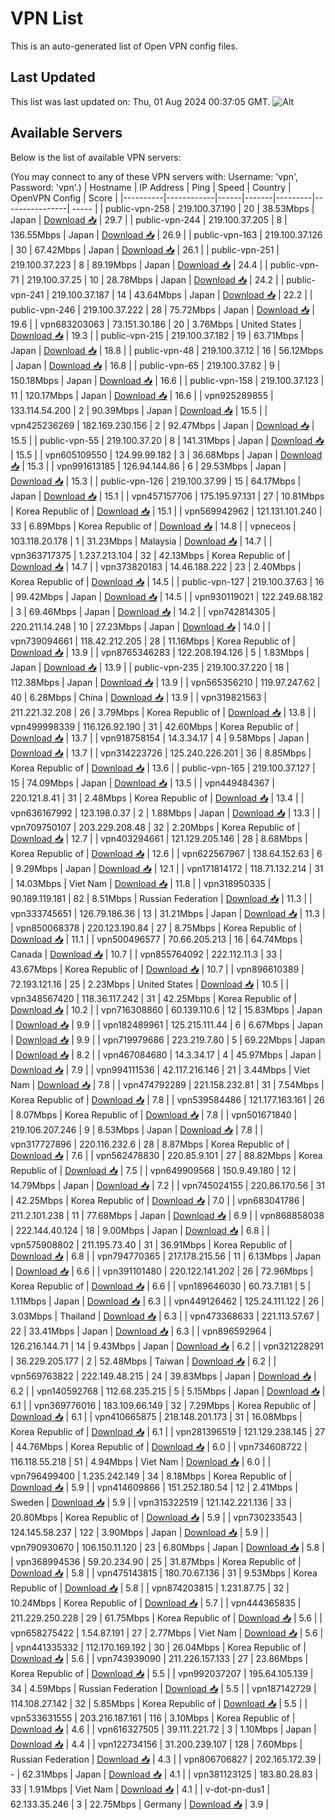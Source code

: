 # VPN List

This is an auto-generated list of Open VPN config files.

## Last Updated

This list was last updated on: Thu, 01 Aug 2024 00:37:05 GMT.
![Alt](https://repobeats.axiom.co/api/embed/186b98318ef1479477931607c1ad7d823f12451f.svg "Repobeats analytics image")

## Available Servers

Below is the list of available VPN servers:

(You may connect to any of these VPN servers with: Username: 'vpn', Password: 'vpn'.)
| Hostname | IP Address | Ping | Speed | Country | OpenVPN Config | Score |
|----------|------------|------|-------|---------|----------------| ----- |
| public-vpn-258 | 219.100.37.190 | 20 | 38.53Mbps | Japan | [Download 📥](./configs/server_0_JP.ovpn) | 29.7 |
| public-vpn-244 | 219.100.37.205 | 8 | 136.55Mbps | Japan | [Download 📥](./configs/server_1_JP.ovpn) | 26.9 |
| public-vpn-163 | 219.100.37.126 | 30 | 67.42Mbps | Japan | [Download 📥](./configs/server_2_JP.ovpn) | 26.1 |
| public-vpn-251 | 219.100.37.223 | 8 | 89.19Mbps | Japan | [Download 📥](./configs/server_3_JP.ovpn) | 24.4 |
| public-vpn-71 | 219.100.37.25 | 10 | 28.78Mbps | Japan | [Download 📥](./configs/server_4_JP.ovpn) | 24.2 |
| public-vpn-241 | 219.100.37.187 | 14 | 43.64Mbps | Japan | [Download 📥](./configs/server_5_JP.ovpn) | 22.2 |
| public-vpn-246 | 219.100.37.222 | 28 | 75.72Mbps | Japan | [Download 📥](./configs/server_6_JP.ovpn) | 19.6 |
| vpn683203063 | 73.151.30.186 | 20 | 3.76Mbps | United States | [Download 📥](./configs/server_7_US.ovpn) | 19.3 |
| public-vpn-215 | 219.100.37.182 | 19 | 63.71Mbps | Japan | [Download 📥](./configs/server_8_JP.ovpn) | 18.8 |
| public-vpn-48 | 219.100.37.12 | 16 | 56.12Mbps | Japan | [Download 📥](./configs/server_9_JP.ovpn) | 16.8 |
| public-vpn-65 | 219.100.37.82 | 9 | 150.18Mbps | Japan | [Download 📥](./configs/server_10_JP.ovpn) | 16.6 |
| public-vpn-158 | 219.100.37.123 | 11 | 120.17Mbps | Japan | [Download 📥](./configs/server_11_JP.ovpn) | 16.6 |
| vpn925289855 | 133.114.54.200 | 2 | 90.39Mbps | Japan | [Download 📥](./configs/server_12_JP.ovpn) | 15.5 |
| vpn425236269 | 182.169.230.156 | 2 | 92.47Mbps | Japan | [Download 📥](./configs/server_13_JP.ovpn) | 15.5 |
| public-vpn-55 | 219.100.37.20 | 8 | 141.31Mbps | Japan | [Download 📥](./configs/server_14_JP.ovpn) | 15.5 |
| vpn605109550 | 124.99.99.182 | 3 | 36.68Mbps | Japan | [Download 📥](./configs/server_15_JP.ovpn) | 15.3 |
| vpn991613185 | 126.94.144.86 | 6 | 29.53Mbps | Japan | [Download 📥](./configs/server_16_JP.ovpn) | 15.3 |
| public-vpn-126 | 219.100.37.99 | 15 | 64.17Mbps | Japan | [Download 📥](./configs/server_17_JP.ovpn) | 15.1 |
| vpn457157706 | 175.195.97.131 | 27 | 10.81Mbps | Korea Republic of | [Download 📥](./configs/server_18_KR.ovpn) | 15.1 |
| vpn569942962 | 121.131.101.240 | 33 | 6.89Mbps | Korea Republic of | [Download 📥](./configs/server_19_KR.ovpn) | 14.8 |
| vpneceos | 103.118.20.178 | 1 | 31.23Mbps | Malaysia | [Download 📥](./configs/server_20_MY.ovpn) | 14.7 |
| vpn363717375 | 1.237.213.104 | 32 | 42.13Mbps | Korea Republic of | [Download 📥](./configs/server_21_KR.ovpn) | 14.7 |
| vpn373820183 | 14.46.188.222 | 23 | 2.40Mbps | Korea Republic of | [Download 📥](./configs/server_22_KR.ovpn) | 14.5 |
| public-vpn-127 | 219.100.37.63 | 16 | 99.42Mbps | Japan | [Download 📥](./configs/server_23_JP.ovpn) | 14.5 |
| vpn930119021 | 122.249.68.182 | 3 | 69.46Mbps | Japan | [Download 📥](./configs/server_24_JP.ovpn) | 14.2 |
| vpn742814305 | 220.211.14.248 | 10 | 27.23Mbps | Japan | [Download 📥](./configs/server_25_JP.ovpn) | 14.0 |
| vpn739094661 | 118.42.212.205 | 28 | 11.16Mbps | Korea Republic of | [Download 📥](./configs/server_26_KR.ovpn) | 13.9 |
| vpn8765346283 | 122.208.194.126 | 5 | 1.83Mbps | Japan | [Download 📥](./configs/server_27_JP.ovpn) | 13.9 |
| public-vpn-235 | 219.100.37.220 | 18 | 112.38Mbps | Japan | [Download 📥](./configs/server_28_JP.ovpn) | 13.9 |
| vpn565356210 | 119.97.247.62 | 40 | 6.28Mbps | China | [Download 📥](./configs/server_29_CN.ovpn) | 13.9 |
| vpn319821563 | 211.221.32.208 | 26 | 3.79Mbps | Korea Republic of | [Download 📥](./configs/server_30_KR.ovpn) | 13.8 |
| vpn499998339 | 116.126.92.190 | 31 | 42.60Mbps | Korea Republic of | [Download 📥](./configs/server_31_KR.ovpn) | 13.7 |
| vpn918758154 | 14.3.34.17 | 4 | 9.58Mbps | Japan | [Download 📥](./configs/server_32_JP.ovpn) | 13.7 |
| vpn314223726 | 125.240.226.201 | 36 | 8.85Mbps | Korea Republic of | [Download 📥](./configs/server_33_KR.ovpn) | 13.6 |
| public-vpn-165 | 219.100.37.127 | 15 | 74.09Mbps | Japan | [Download 📥](./configs/server_34_JP.ovpn) | 13.5 |
| vpn449484367 | 220.121.8.41 | 31 | 2.48Mbps | Korea Republic of | [Download 📥](./configs/server_35_KR.ovpn) | 13.4 |
| vpn636167992 | 123.198.0.37 | 2 | 1.88Mbps | Japan | [Download 📥](./configs/server_36_JP.ovpn) | 13.3 |
| vpn709750107 | 203.229.208.48 | 32 | 2.20Mbps | Korea Republic of | [Download 📥](./configs/server_37_KR.ovpn) | 12.7 |
| vpn403294661 | 121.129.205.146 | 28 | 8.68Mbps | Korea Republic of | [Download 📥](./configs/server_38_KR.ovpn) | 12.6 |
| vpn622567967 | 138.64.152.63 | 6 | 9.29Mbps | Japan | [Download 📥](./configs/server_39_JP.ovpn) | 12.1 |
| vpn171814172 | 118.71.132.214 | 31 | 14.03Mbps | Viet Nam | [Download 📥](./configs/server_40_VN.ovpn) | 11.8 |
| vpn318950335 | 90.189.119.181 | 82 | 8.51Mbps | Russian Federation | [Download 📥](./configs/server_41_RU.ovpn) | 11.3 |
| vpn333745651 | 126.79.186.36 | 13 | 31.21Mbps | Japan | [Download 📥](./configs/server_42_JP.ovpn) | 11.3 |
| vpn850068378 | 220.123.190.84 | 27 | 8.75Mbps | Korea Republic of | [Download 📥](./configs/server_43_KR.ovpn) | 11.1 |
| vpn500496577 | 70.66.205.213 | 16 | 64.74Mbps | Canada | [Download 📥](./configs/server_44_CA.ovpn) | 10.7 |
| vpn855764092 | 222.112.11.3 | 33 | 43.67Mbps | Korea Republic of | [Download 📥](./configs/server_45_KR.ovpn) | 10.7 |
| vpn896610389 | 72.193.121.16 | 25 | 2.23Mbps | United States | [Download 📥](./configs/server_46_US.ovpn) | 10.5 |
| vpn348567420 | 118.36.117.242 | 31 | 42.25Mbps | Korea Republic of | [Download 📥](./configs/server_47_KR.ovpn) | 10.2 |
| vpn716308860 | 60.139.110.6 | 12 | 15.83Mbps | Japan | [Download 📥](./configs/server_48_JP.ovpn) | 9.9 |
| vpn182489961 | 125.215.111.44 | 6 | 6.67Mbps | Japan | [Download 📥](./configs/server_49_JP.ovpn) | 9.9 |
| vpn719979686 | 223.219.7.80 | 5 | 69.22Mbps | Japan | [Download 📥](./configs/server_50_JP.ovpn) | 8.2 |
| vpn467084680 | 14.3.34.17 | 4 | 45.97Mbps | Japan | [Download 📥](./configs/server_51_JP.ovpn) | 7.9 |
| vpn994111536 | 42.117.216.146 | 21 | 3.44Mbps | Viet Nam | [Download 📥](./configs/server_52_VN.ovpn) | 7.8 |
| vpn474792289 | 221.158.232.81 | 31 | 7.54Mbps | Korea Republic of | [Download 📥](./configs/server_53_KR.ovpn) | 7.8 |
| vpn539584486 | 121.177.163.161 | 26 | 8.07Mbps | Korea Republic of | [Download 📥](./configs/server_54_KR.ovpn) | 7.8 |
| vpn501671840 | 219.106.207.246 | 9 | 8.53Mbps | Japan | [Download 📥](./configs/server_55_JP.ovpn) | 7.8 |
| vpn317727896 | 220.116.232.6 | 28 | 8.87Mbps | Korea Republic of | [Download 📥](./configs/server_56_KR.ovpn) | 7.6 |
| vpn562478830 | 220.85.9.101 | 27 | 88.82Mbps | Korea Republic of | [Download 📥](./configs/server_57_KR.ovpn) | 7.5 |
| vpn649909568 | 150.9.49.180 | 12 | 14.79Mbps | Japan | [Download 📥](./configs/server_58_JP.ovpn) | 7.2 |
| vpn745024155 | 220.86.170.56 | 31 | 42.25Mbps | Korea Republic of | [Download 📥](./configs/server_59_KR.ovpn) | 7.0 |
| vpn683041786 | 211.2.101.238 | 11 | 77.68Mbps | Japan | [Download 📥](./configs/server_60_JP.ovpn) | 6.9 |
| vpn868858038 | 222.144.40.124 | 18 | 9.00Mbps | Japan | [Download 📥](./configs/server_61_JP.ovpn) | 6.8 |
| vpn575908802 | 211.195.73.40 | 31 | 36.91Mbps | Korea Republic of | [Download 📥](./configs/server_62_KR.ovpn) | 6.8 |
| vpn794770365 | 217.178.215.56 | 11 | 6.13Mbps | Japan | [Download 📥](./configs/server_63_JP.ovpn) | 6.6 |
| vpn391101480 | 220.122.141.202 | 26 | 72.96Mbps | Korea Republic of | [Download 📥](./configs/server_64_KR.ovpn) | 6.6 |
| vpn189646030 | 60.73.7.181 | 5 | 1.11Mbps | Japan | [Download 📥](./configs/server_65_JP.ovpn) | 6.3 |
| vpn449126462 | 125.24.111.122 | 26 | 3.03Mbps | Thailand | [Download 📥](./configs/server_66_TH.ovpn) | 6.3 |
| vpn473368633 | 221.113.57.67 | 22 | 33.41Mbps | Japan | [Download 📥](./configs/server_67_JP.ovpn) | 6.3 |
| vpn896592964 | 126.216.144.71 | 14 | 9.43Mbps | Japan | [Download 📥](./configs/server_68_JP.ovpn) | 6.2 |
| vpn321228291 | 36.229.205.177 | 2 | 52.48Mbps | Taiwan | [Download 📥](./configs/server_69_TW.ovpn) | 6.2 |
| vpn569763822 | 222.149.48.215 | 24 | 39.83Mbps | Japan | [Download 📥](./configs/server_70_JP.ovpn) | 6.2 |
| vpn140592768 | 112.68.235.215 | 5 | 5.15Mbps | Japan | [Download 📥](./configs/server_71_JP.ovpn) | 6.1 |
| vpn369776016 | 183.109.66.149 | 32 | 7.29Mbps | Korea Republic of | [Download 📥](./configs/server_72_KR.ovpn) | 6.1 |
| vpn410665875 | 218.148.201.173 | 31 | 16.08Mbps | Korea Republic of | [Download 📥](./configs/server_73_KR.ovpn) | 6.1 |
| vpn281396519 | 121.129.238.145 | 27 | 44.76Mbps | Korea Republic of | [Download 📥](./configs/server_74_KR.ovpn) | 6.0 |
| vpn734608722 | 116.118.55.218 | 51 | 4.94Mbps | Viet Nam | [Download 📥](./configs/server_75_VN.ovpn) | 6.0 |
| vpn796499400 | 1.235.242.149 | 34 | 8.18Mbps | Korea Republic of | [Download 📥](./configs/server_76_KR.ovpn) | 5.9 |
| vpn414609866 | 151.252.180.54 | 12 | 2.41Mbps | Sweden | [Download 📥](./configs/server_77_SE.ovpn) | 5.9 |
| vpn315322519 | 121.142.221.136 | 33 | 20.80Mbps | Korea Republic of | [Download 📥](./configs/server_78_KR.ovpn) | 5.9 |
| vpn730233543 | 124.145.58.237 | 122 | 3.90Mbps | Japan | [Download 📥](./configs/server_79_JP.ovpn) | 5.9 |
| vpn790930670 | 106.150.11.120 | 23 | 6.80Mbps | Japan | [Download 📥](./configs/server_80_JP.ovpn) | 5.8 |
| vpn368994536 | 59.20.234.90 | 25 | 31.87Mbps | Korea Republic of | [Download 📥](./configs/server_81_KR.ovpn) | 5.8 |
| vpn475143815 | 180.70.67.136 | 31 | 9.53Mbps | Korea Republic of | [Download 📥](./configs/server_82_KR.ovpn) | 5.8 |
| vpn874203815 | 1.231.87.75 | 32 | 10.24Mbps | Korea Republic of | [Download 📥](./configs/server_83_KR.ovpn) | 5.7 |
| vpn444365835 | 211.229.250.228 | 29 | 61.75Mbps | Korea Republic of | [Download 📥](./configs/server_84_KR.ovpn) | 5.6 |
| vpn658275422 | 1.54.87.191 | 27 | 2.77Mbps | Viet Nam | [Download 📥](./configs/server_85_VN.ovpn) | 5.6 |
| vpn441335332 | 112.170.169.192 | 30 | 26.04Mbps | Korea Republic of | [Download 📥](./configs/server_86_KR.ovpn) | 5.6 |
| vpn743939090 | 211.226.157.133 | 27 | 23.86Mbps | Korea Republic of | [Download 📥](./configs/server_87_KR.ovpn) | 5.5 |
| vpn992037207 | 195.64.105.139 | 34 | 4.59Mbps | Russian Federation | [Download 📥](./configs/server_88_RU.ovpn) | 5.5 |
| vpn187142729 | 114.108.27.142 | 32 | 5.85Mbps | Korea Republic of | [Download 📥](./configs/server_89_KR.ovpn) | 5.5 |
| vpn533631555 | 203.216.187.161 | 116 | 3.10Mbps | Korea Republic of | [Download 📥](./configs/server_90_KR.ovpn) | 4.6 |
| vpn616327505 | 39.111.221.72 | 3 | 1.10Mbps | Japan | [Download 📥](./configs/server_91_JP.ovpn) | 4.4 |
| vpn122734156 | 31.200.239.107 | 128 | 7.60Mbps | Russian Federation | [Download 📥](./configs/server_92_RU.ovpn) | 4.3 |
| vpn806706827 | 202.165.172.39 | - | 62.31Mbps | Japan | [Download 📥](./configs/server_93_JP.ovpn) | 4.1 |
| vpn381123125 | 183.80.28.83 | 33 | 1.91Mbps | Viet Nam | [Download 📥](./configs/server_94_VN.ovpn) | 4.1 |
| v-dot-pn-dus1 | 62.133.35.246 | 3 | 22.75Mbps | Germany | [Download 📥](./configs/server_95_DE.ovpn) | 3.9 |
